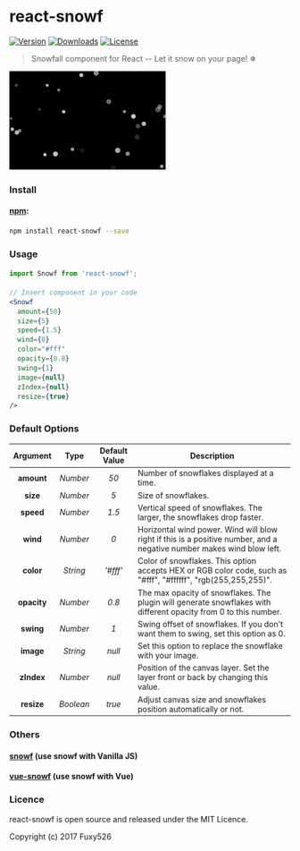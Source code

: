 # react-snowf
<p>
  <a href="https://www.npmjs.com/package/react-snowf"><img src="https://img.shields.io/npm/v/react-snowf.svg" alt="Version"></a>
  <a href="https://www.npmjs.com/package/react-snowf"><img src="https://img.shields.io/npm/dt/react-snowf.svg" alt="Downloads"></a>
  <a href="https://www.npmjs.com/package/react-snowf"><img src="https://img.shields.io/npm/l/react-snowf.svg" alt="License"></a>
</p>

> Snowfall component for React -- Let it snow on your page! ❄

![](preview.gif)

### Install

#### [npm](https://www.npmjs.com/package/react-snowf):

```bash
npm install react-snowf --save
```

### Usage
```jsx
import Snowf from 'react-snowf';

// Insert component in your code
<Snowf
  amount={50}
  size={5}
  speed={1.5}
  wind={0}
  color="#fff"
  opacity={0.8}
  swing={1}
  image={null}
  zIndex={null}
  resize={true}
/>
```

### Default Options

Argument | Type | Default Value | Description
:---: | :---: | :---: | ---
**amount** | *Number* | *50* | Number of snowflakes displayed at a time.
**size** | *Number* | *5* | Size of snowflakes.
**speed** | *Number* | *1.5* | Vertical speed of snowflakes. The larger, the snowflakes drop faster.
**wind** | *Number* | *0* | Horizontal wind power. Wind will blow right if this is a positive number, and a negative number makes wind blow left.
**color** | *String* | *'#fff'* | Color of snowflakes. This option accepts HEX or RGB color code, such as "#fff", "#ffffff", "rgb(255,255,255)".
**opacity** | *Number* | *0.8* | The max opacity of snowflakes. The plugin will generate snowflakes with different opacity from 0 to this number.
**swing** | *Number* | *1* | Swing offset of snowflakes. If you don't want them to swing, set this option as 0.
**image** | *String* | *null* | Set this option to replace the snowflake with your image.
**zIndex** | *Number* | *null* | Position of the canvas layer. Set the layer front or back by changing this value.
**resize** | *Boolean* | *true* | Adjust canvas size and snowflakes position automatically or not.

### Others

#### [snowf](https://github.com/Fuxy526/snowf.git) (use snowf with Vanilla JS)

#### [vue-snowf](https://github.com/Fuxy526/vue-snowf.git) (use snowf with Vue)

### Licence

react-snowf is open source and released under the MIT Licence.

Copyright (c) 2017 Fuxy526